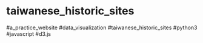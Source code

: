 # taiwanese_historic_sites
#a_practice_website  #data_visualization #taiwanese_historic_sites #python3 #javascript #d3.js
